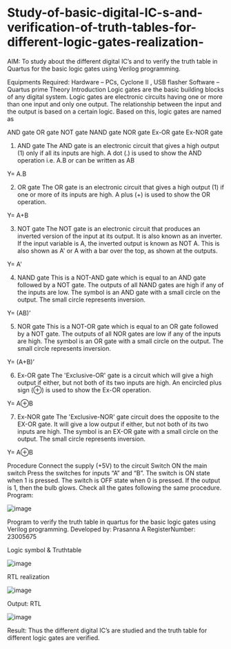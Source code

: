 # Study-of-basic-digital-IC-s-and-verification-of-truth-tables-for-different-logic-gates-realization-
 AIM:
To study about the different digital IC’s and to verify the truth table in Quartus for the basic logic gates using Verilog programming.

Equipments Required:
Hardware – PCs, Cyclone II , USB flasher
Software – Quartus prime
Theory
Introduction
Logic gates are the basic building blocks of any digital system. Logic gates are electronic circuits having one or more than one input and only one output. The relationship between the input and the output is based on a certain logic. Based on this, logic gates are named as

AND gate
OR gate
NOT gate
NAND gate
NOR gate
Ex-OR gate
Ex-NOR gate
1) AND gate
The AND gate is an electronic circuit that gives a high output (1) only if all its inputs are high. A dot (.) is used to show the AND operation i.e. A.B or can be written as AB

Y= A.B

2) OR gate
The OR gate is an electronic circuit that gives a high output (1) if one or more of its inputs are high. A plus (+) is used to show the OR operation.

Y= A+B

3) NOT gate
The NOT gate is an electronic circuit that produces an inverted version of the input at its output. It is also known as an inverter. If the input variable is A, the inverted output is known as NOT A. This is also shown as A' or A with a bar over the top, as shown at the outputs.

Y= A'

4) NAND gate
This is a NOT-AND gate which is equal to an AND gate followed by a NOT gate. The outputs of all NAND gates are high if any of the inputs are low. The symbol is an AND gate with a small circle on the output. The small circle represents inversion.

Y= (AB)’

5) NOR gate
This is a NOT-OR gate which is equal to an OR gate followed by a NOT gate. The outputs of all NOR gates are low if any of the inputs are high. The symbol is an OR gate with a small circle on the output. The small circle represents inversion.

Y= (A+B)’

6) Ex-OR gate
The 'Exclusive-OR' gate is a circuit which will give a high output if either, but not both of its two inputs are high. An encircled plus sign (⊕) is used to show the Ex-OR operation.

Y= A⊕B

7) Ex-NOR gate
The 'Exclusive-NOR' gate circuit does the opposite to the EX-OR gate. It will give a low output if either, but not both of its two inputs are high. The symbol is an EX-OR gate with a small circle on the output. The small circle represents inversion.

Y= A⊕B

Procedure
Connect the supply (+5V) to the circuit
Switch ON the main switch
Press the switches for inputs “A” and “B”. The switch is ON state when 1 is pressed. The switch is OFF state when 0 is pressed.
If the output is 1, then the bulb glows.
Check all the gates following the same procedure.
Program:

![image](https://github.com/prasanna-765/Study-of-basic-digital-IC-s-and-verification-of-truth-tables-for-different-logic-gates-realization-/assets/150009505/b2e3e1f3-6b1b-43a5-9b3e-3343cc2fe89c)

Program to verify the truth table in quartus for the basic logic gates using Verilog programming.
Developed by: Prasanna A
RegisterNumber: 23005675 

Logic symbol & Truthtable

![image](https://github.com/prasanna-765/Study-of-basic-digital-IC-s-and-verification-of-truth-tables-for-different-logic-gates-realization-/assets/150009505/6116bbe2-083e-4529-9da7-2a43adf6e5a5)

RTL realization

![image](https://github.com/prasanna-765/Study-of-basic-digital-IC-s-and-verification-of-truth-tables-for-different-logic-gates-realization-/assets/150009505/8ab8c9e5-477b-4043-8580-b0e25dedb473)

Output:
RTL

![image](https://github.com/prasanna-765/Study-of-basic-digital-IC-s-and-verification-of-truth-tables-for-different-logic-gates-realization-/assets/150009505/1f9724e5-336a-46a9-9d1f-4d6217a44e41)


Result:
Thus the different digital IC’s are studied and the truth table for different logic gates are verified.
